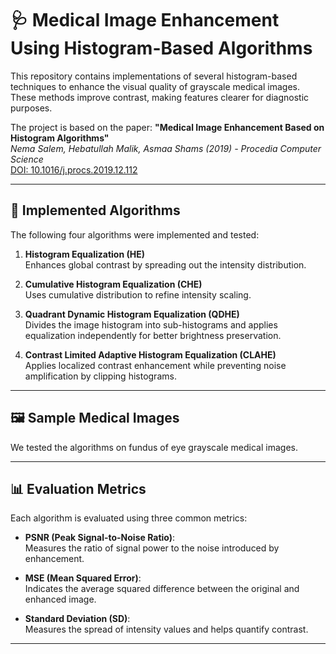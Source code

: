 # 🩺 Medical Image Enhancement Using Histogram-Based Algorithms

This repository contains implementations of several histogram-based techniques to enhance the visual quality of grayscale medical images. These methods improve contrast, making features clearer for diagnostic purposes.

The project is based on the paper:
**"Medical Image Enhancement Based on Histogram Algorithms"**  
_Nema Salem, Hebatullah Malik, Asmaa Shams (2019) - Procedia Computer Science_  
[DOI: 10.1016/j.procs.2019.12.112](https://doi.org/10.1016/j.procs.2019.12.112)

---

## 🧪 Implemented Algorithms

The following four algorithms were implemented and tested:

1. **Histogram Equalization (HE)**  
   Enhances global contrast by spreading out the intensity distribution.

2. **Cumulative Histogram Equalization (CHE)**  
   Uses cumulative distribution to refine intensity scaling.

3. **Quadrant Dynamic Histogram Equalization (QDHE)**  
   Divides the image histogram into sub-histograms and applies equalization independently for better brightness preservation.

4. **Contrast Limited Adaptive Histogram Equalization (CLAHE)**  
   Applies localized contrast enhancement while preventing noise amplification by clipping histograms.

---

## 🖼️ Sample Medical Images

We tested the algorithms on fundus of eye grayscale medical images.

---

## 📊 Evaluation Metrics

Each algorithm is evaluated using three common metrics:

- **PSNR (Peak Signal-to-Noise Ratio)**:  
  Measures the ratio of signal power to the noise introduced by enhancement.

- **MSE (Mean Squared Error)**:  
  Indicates the average squared difference between the original and enhanced image.

- **Standard Deviation (SD)**:  
  Measures the spread of intensity values and helps quantify contrast.

---
